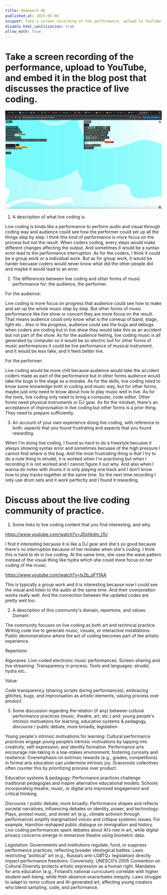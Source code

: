 ```yaml
---
title: Homework 8b
published_at: 2025-05-06
snippet: Take a screen recording of the performance, upload to YouTube, and embed it in the blog post that discusses the practice of live coding. And discuss about the live coding community of practice.
disable_html_sanitization: true
allow_math: true
---
```


# Take a screen recording of the performance, upload to YouTube, and embed it in the blog post that discusses the practice of live coding.

[![Video Thumbnail](/static/250508/livecoding-screenshot.jpg)](https://youtu.be/9GoUfGlElUs)

1. A description of what live coding is.

Live coding is kinda like a performance to perform audio and visual through coding way and audience could see how the performer could set up all the things step by step. I think this kind of performance is more focus on the process but not the result. When coders coding, every steps would make different changes affecting the output. And sometimes it would be a syntax error lead to the performance interruption. As for the coders, I think it could be a group work or a individual work. But as for group work, it would be harder becuase coders would never know what did the other people did and maybe it would lead to an error.

2. The differences between live coding and other forms of music performance for:
   the audience, the performer.

For the audience:

Live coding is more focus on progress that audience could see how to make and set up the whole music step by step. But other forms of music performance like live show or concert they are more focus on the result. That means audience could only know what is the comeup of band, stage, light etc.. Also in the progress, audience could see the bugs and debugs when coders are coding but in live show they would take this as an accident but not part of the show. As for the audience feeling, live coding music is all generated by computer so it would be so electric but for other forms of music performances it could be live performance of musical instrument, and it would be less fake, and it feels better live.

For the performer:

Live coding would be more chill because audience would take the accident coders made as part of the performance but in other forms audience would take the bugs in the stage as a mistake. As for the skills, live coding need to know some knowledge both in coding and music way, but for other forms, maybe just only need to know about how to play music well in live. As for the tools, live coding only need to bring a computer, code editor. Other forms need physical instruments or DJ gear. As for the mindset, there's an acceptance of improvisation in live coding but other forms is a prior thing. They need to prepare sufficiently.

3. An account of your own experience doing live coding, with reference to both:
   aspects that you found frustrating and aspects that you found rewarding.

When I'm doing live coding, I found so hard to do a freestyle becuase it always showing syntax error and sometimes becuase of the high pressure I cannot find where is the bug. And the most frustrating thing is that I try to do a note thing in strudel, it is worked when I'm practising but when I recording it is not worked and I cannot figure it out why. And also when I wanna do notes with drums it is only playing one track and I don't know how to play tracks together at the same time. So the next time recording I only use drum sets and it work perfectly and I found it rewarding.

# Discuss about the live coding community of practice.

1. Some links to live coding content that you find interesting, and why.

https://www.youtube.com/watch?v=JDxhkdm_t1U

I find it interesting because it is like a DJ gear and she's so good because there's no interruption because of her mistake when she's coding. I think this is hard to do in live coding. At the same time, she uses the wave pattern instead of the visual thing like hydra which she could more focus on her coding of the music.

https://www.youtube.com/watch?v=Ix2b_qFYfAA

This is typically a group work and it is interesting because now I could see the visual and listen to the audio at the same time. And their coorporation works really well. And the connection between the updated codes are pretty well too.

2. A description of this community's domain, repertoire, and values.
   Domain:

The community focuses on live coding as both art and technical practice.
Writing code live to generate music, visuals, or interactive installations.
Public demonstrations where the act of coding becomes part of the artistic experience.

Repertoire:

Algoraves: Live-coded electronic music performances.
Screen-sharing and live streaming: Transparency in process.
Tools and languages: strudel, hydra etc..

Value:

Code transparency (sharing scripts during performances), embracing glitches, bugs, and improvisation as artistic elements, valuing process over product.

3. Some discussion regarding the relation (if any) between cultural performance practices (music, theatre, art, etc.) and: young people's intrinsic motivations for learning, education systems & pedagogy, discourse / public debate, more broadly, legislation

Young people's intrinsic motivations for learning:
Cultural performance practices engage young people’s intrinsic motivations by tapping into creativity, self-expression, and identity formation. Performance arts encourage risk-taking in a low-stakes environment, fostering curiosity and resilience. Overemphasis on extrinsic rewards (e.g., grades, competitions) in formal arts education can undermine intrinsic joy. Grassroots collectives often counter this by prioritizing process over product.

Education systems & pedagogy:
Performance practices challenge traditional pedagogies and inspire alternative educational models: Schools incorporating theatre, music, or digital arts improved engagement and critical thinking.

Discourse / public debate, more broadly:
Performance shapes and reflects societal narratives, influencing debates on identity, power, and technology: Plays, protest music, and street art (e.g., climate activism through performance) amplify marginalized voices and critique systemic issues. For example, Hamilton reshaped public dialogue on immigration and history. Live coding performances spark debates about AI’s role in art, while digital privacy concerns emerge in immersive theatre using biometric data.

Legislation:
Governments and institutions regulate, fund, or suppress performance practices, reflecting broader ideological battles: Laws restricting “political” art (e.g., Russia’s anti-LGBTQ+ legislation) directly impact performance freedoms. Conversely, UNESCO’s 2005 Convention on Cultural Diversity protects artistic expression as a human right. Mandates for arts education (e.g., Finland’s national curriculum) correlate with higher student well-being, while their absence exacerbates inequity. Laws struggle to adapt to remix culture and AI-generated art, affecting young creators who blend sampling, code, and performance.
